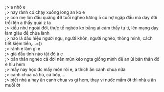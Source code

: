 ;> a nhô e<br>
;> nay rảnh có chạy xuống long an ko e<br>
;> con mẹ lòn đầu quăng 46 tuổi nghèo lương 5 củ nợ ngập đầu mà dạy đời trồi lên a thấy quài z ta<br>
;> kiểu như ngoài đời, thực tế nghèo ko bằng ai cảm thấy tự ti, lên mạng dạy làm giàu để chửa lành<br>
;> nào là dấu hiệu người ngu, người khôn, người nghèo, thông minh, cách tiết kiệm tiền,...=))<br>
;> rảnh e làm gì e<br>
;> già đầu tính nào tật đó à e<br>
;> bản thân nghèo cả đời nên mún kéo ngta giống mình để an ủi bản thân đó e hỉu hem<br>
;> mấy nay học đc mấy món ròi e, a thích ăn canh chua nữa<br>
;> canh chua cá hú, cá bóp,...<br>
;> biết nhà a hay ăn canh chua vs gì hem, thay vì nước mắm ớt thì nhà a ăn muối ớt

